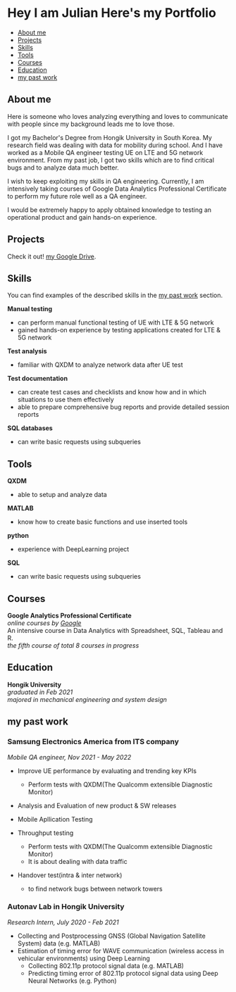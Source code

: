 # Hey I am Julian Here's my Portfolio

- [About me](#about-me)
- [Projects](#projects)
- [Skills](#skills)
- [Tools](#tools)
- [Courses](#courses)
- [Education](#education)
- [my past work](#my-past-work)
 

## About me
Here is someone who loves analyzing everything and loves to communicate with people since my background leads me to love those. 

I got my Bachelor's Degree from Hongik University in South Korea. My research field was dealing with data for mobility during school.
And I have worked as a Mobile QA engineer testing UE on LTE and 5G network environment. From my past job, I got two skills which are to find critical bugs and to analyze data much better.

I wish to keep exploiting my skills in QA engineering. Currently, I am intensively taking courses of Google Data Analytics Professional Certificate to perform my future role well as a QA engineer. 

I would be extremely happy to apply obtained knowledge to testing an operational product and gain hands-on experience. 

## Projects
Check it out! [my Google Drive](https://drive.google.com/drive/folders/1jCUZmEQ0KMKSqs5oifWR3PR_TWCaxnd1?usp=sharing).

## Skills

You can find examples of the described skills in the [my past work](#my-past-work) section.

__Manual testing__
  * can perform manual functional testing of UE with LTE & 5G network
  * gained hands-on experience by testing applications created for LTE & 5G network

__Test analysis__
  * familiar with QXDM to analyze network data after UE test


__Test documentation__
  * can create test cases and checklists and know how and in which situations to use them effectively
  * able to prepare comprehensive bug reports and provide detailed session reports

__SQL databases__
  * can write basic requests using subqueries

## Tools

__QXDM__
  * able to setup and analyze data

__MATLAB__
  * know how to create basic functions and use inserted tools

__python__
  * experience with DeepLearning project

__SQL__
  * can write basic requests using subqueries

## Courses

__Google Analytics Professional Certificate__  
*online courses by [Google](https://www.coursera.org)*  
An intensive course in Data Analytics with Spreadsheet, SQL, Tableau and R.  
*the fifth course of total 8 courses in progress*

## Education

__Hongik University__  
*graduated in Feb 2021*   
*majored in mechanical engineering and system design*

## my past work

### Samsung Electronics America from ITS company
*Mobile QA engineer, Nov 2021 - May 2022*

- Improve UE performance by evaluating and trending key KPIs
  * Perform tests with QXDM(The Qualcomm extensible Diagnostic Monitor)
- Analysis and Evaluation of new product & SW releases  

- Mobile Apllication Testing

- Throughput testing
  * Perform tests with QXDM(The Qualcomm extensible Diagnostic Monitor)
  * It is about dealing with data traffic

- Handover test(intra & inter network)

  * to find network bugs between network towers

### Autonav Lab in Hongik University
*Research Intern, July 2020 - Feb 2021*

- Collecting and Postprocessing GNSS (Global Navigation Satellite System) data (e.g. MATLAB)
- Estimation of timing error for WAVE communication (wireless access in vehicular environments) using Deep Learning
  * Collecting 802.11p protocol signal data (e.g. MATLAB)
  * Predicting timing error of 802.11p protocol signal data using Deep Neural Networks (e.g. Python)
